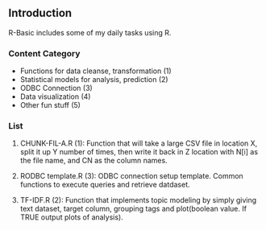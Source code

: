 ## Introduction

R-Basic includes some of my daily tasks using R.

### Content Category
- Functions for data cleanse, transformation (1)
- Statistical models for analysis, prediction (2)
- ODBC Connection (3)
- Data visualization (4)
- Other fun stuff (5)

### List

1. CHUNK-FIL-A.R (1): Function that will take a large CSV file in location X, split it up Y number of times, then write it back in Z location with N[i] as the file name, and CN as the column names.

2. RODBC template.R (3): ODBC connection setup template. Common functions to execute queries and retrieve datdaset.

3. TF-IDF.R (2): Function that implements topic modeling by simply giving text dataset, target column, grouping tags and plot(boolean value. If TRUE output plots of analysis).


